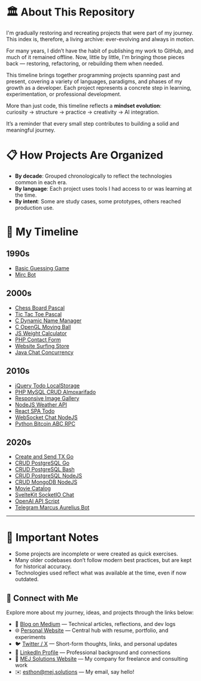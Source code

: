 # 🏛️ About This Repository

I'm gradually restoring and recreating projects that were part of my journey. This index is, therefore, a living archive: ever-evolving and always in motion.

For many years, I didn’t have the habit of publishing my work to GitHub, and much of it remained offline. Now, little by little, I'm bringing those pieces back — restoring, refactoring, or rebuilding them when needed.

This timeline brings together programming projects spanning past and present, covering a variety of languages, paradigms, and phases of my growth as a developer. Each project represents a concrete step in learning, experimentation, or professional development.

More than just code, this timeline reflects a **mindset evolution**:  
curiosity → structure → practice → creativity → AI integration.

It’s a reminder that every small step contributes to building a solid and meaningful journey.

# 📋 How Projects Are Organized

- **By decade**: Grouped chronologically to reflect the technologies common in each era.  
- **By language**: Each project uses tools I had access to or was learning at the time.  
- **By intent**: Some are study cases, some prototypes, others reached production use.

# 🧭 My Timeline

## 1990s
- [Basic Guessing Game](https://github.com/esthonjr/1994-basic-guessing-game)
- [Mirc Bot](https://github.com/esthonjr/1999-mirc-bot)

## 2000s
- [Chess Board Pascal](https://github.com/esthonjr/2002-chess-board-pascal)
- [Tic Tac Toe Pascal](https://github.com/esthonjr/2002-tic-tac-toe-pascal)
- [C Dynamic Name Manager](https://github.com/esthonjr/2003-c-dynamic-name-manager)
- [C OpenGL Moving Ball](https://github.com/esthonjr/2004-c-opengl-moving-ball)
- [JS Weight Calculator](https://github.com/esthonjr/2007-js-weight-calculator)
- [PHP Contact Form](https://github.com/esthonjr/2008-php-contact-form)
- [Website Surfing Store](https://github.com/esthonjr/2009-website-loja-de-surf)
- [Java Chat Concurrency](https://github.com/esthonjr/2009-java-chat-concurrency)

## 2010s
- [jQuery Todo LocalStorage](https://github.com/esthonjr/2012-jquery-todo-localstorage)
- [PHP MySQL CRUD Almoxarifado](https://github.com/esthonjr/2013-php-mysql-crud-almoxarifado)
- [Responsive Image Gallery](https://github.com/esthonjr/2013-responsive-image-gallery)
- [NodeJS Weather API](https://github.com/esthonjr/2015-nodejs-weather-api)
- [React SPA Todo](https://github.com/esthonjr/2015-react-spa-todo)
- [WebSocket Chat NodeJS](https://github.com/esthonjr/2015-websocket-chat-nodejs)
- [Python Bitcoin ABC RPC](https://github.com/esthonjr/2018-python-bitcoin-abc-rpc)

## 2020s
- [Create and Send TX Go](https://github.com/esthonjr/create-and-send-tx-go) 
- [CRUD PostgreSQL Go](https://github.com/esthonjr/crud-postgresql-golang) 
- [CRUD PostgreSQL Bash](https://github.com/esthonjr/crud-postgresql-bash) 
- [CRUD PostgreSQL NodeJS](https://github.com/esthonjr/crud-postgresql-nodejs) 
- [CRUD MongoDB NodeJS](https://github.com/esthonjr/crud-mongodb-nodejs) 
- [Movie Catalog](https://github.com/esthonjr/movie-catalog) 
- [SvelteKit SocketIO Chat](https://github.com/esthonjr/sveltekit-socketio-chat) 
- [OpenAI API Script](https://github.com/esthonjr/openai-api-script)
- [Telegram Marcus Aurelius Bot](https://github.com/esthonjr/telegram-marcus-aurelius-bot)

---

# 🚧 Important Notes

- Some projects are incomplete or were created as quick exercises.  
- Many older codebases don’t follow modern best practices, but are kept for historical accuracy.  
- Technologies used reflect what was available at the time, even if now outdated.

## 📢 Connect with Me

Explore more about my journey, ideas, and projects through the links below:

* 🧠 [Blog on Medium](https://medium.com/@esthon) — Technical articles, reflections, and dev logs
* 🌐 [Personal Website](https://esthon.com) — Central hub with resume, portfolio, and experiments
* 🐦 [Twitter / X](https://twitter.com/esthonjr) — Short-form thoughts, links, and personal updates
* 💼 [LinkedIn Profile](https://www.linkedin.com/in/esthon/) — Professional background and connections
* 🏢 [MEJ Solutions Website](https://mej.solutions/) — My company for freelance and consulting work
* ✉️ [esthon@mej.solutions](mailto:esthon@mej.solutions) — My email, say hello!
